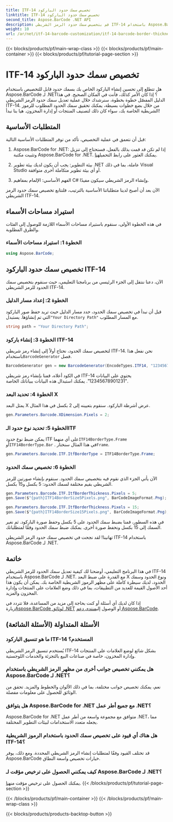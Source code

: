 ```yaml
---
title: ITF-14 تخصيص سمك حدود الباركود
linktitle: ITF-14 تخصيص سمك حدود الباركود
second_title: Aspose.BarCode .NET API
description: قم بتخصيص سمك حدود الرمز الشريطي ITF-14 باستخدام Aspose.BarCode لـ .NET. دليل خطوة بخطوة لإنشاء الباركود بشكل سلس.
weight: 10
url: /ar/net/itf-14-barcode-customization/itf-14-barcode-border-thickness-customization/
---
```


{{< blocks/products/pf/main-wrap-class >}}
{{< blocks/products/pf/main-container >}}
{{< blocks/products/pf/tutorial-page-section >}}

# ITF-14 تخصيص سمك حدود الباركود


هل تتطلع إلى تحسين إنشاء الباركود الخاص بك بسمك حدود قابل للتخصيص باستخدام Aspose.BarCode لـ .NET؟ إذا كان الأمر كذلك، فأنت في المكان الصحيح. في هذا الدليل المفصّل خطوة بخطوة، سنرشدك خلال عملية تعديل سمك حدود الرمز الشريطي ITF-14. من خلال بضع خطوات بسيطة، يمكنك تحقيق سمك الحدود المطلوب للرموز الشريطية الخاصة بك، سواء كان ذلك لتصنيف المنتجات أو إدارة المخزون. هيا بنا نبدأ!

## المتطلبات الأساسية

قبل أن نتعمق في عملية التخصيص، تأكد من توفر المتطلبات الأساسية التالية:

1.  Aspose.BarCode for .NET: إذا لم تكن قد قمت بذلك بالفعل، فستحتاج إلى تنزيل وتثبيت مكتبة Aspose.BarCode for .NET. يمكنك العثور على رابط التحميل[هنا](https://releases.aspose.com/barcode/net/).

2. بيئة التطوير: يجب أن يكون لديك بيئة تطوير .NET عاملة، بما في ذلك Visual Studio أو أي بيئة تطوير متكاملة أخرى متوافقة.

3. الفهم الأساسي: الإلمام بمفاهيم C# وإنشاء الرمز الشريطي سيكون مفيدًا.

الآن بعد أن أصبح لدينا متطلباتنا الأساسية بالترتيب، فلنتابع تخصيص سمك حدود الرمز الشريطي ITF-14.

## استيراد مساحات الأسماء

في هذه الخطوة الأولى، سنقوم باستيراد مساحات الأسماء اللازمة للوصول إلى الفئات والطرق المطلوبة.

### الخطوة 1: استيراد مساحات الأسماء

```csharp
using Aspose.BarCode;
```

## تخصيص سمك حدود الباركود ITF-14

الآن، دعنا ننتقل إلى الجزء الرئيسي من برنامجنا التعليمي، حيث سنقوم بتخصيص سمك الحدود للرمز الشريطي ITF-14.

### الخطوة 2: إعداد مسار الدليل

 قبل أن نبدأ في تخصيص سمك الحدود، حدد مسار الدليل حيث تريد حفظ صور الباركود التي تم إنشاؤها. يستبدل`"Your Directory Path"` مع المسار المطلوب.

```csharp
string path = "Your Directory Path";
```

### الخطوة 3: إنشاء باركود ITF-14

 لتخصيص سمك الحدود، نحتاج أولاً إلى إنشاء رمز شريطي ITF-14. نحن نفعل هذا باستخدام`BarcodeGenerator` فصل.

```csharp
BarcodeGenerator gen = new BarcodeGenerator(EncodeTypes.ITF14, "12345678901231");
```

في الكود أعلاه، قمنا بإنشاء رمز شريطي ITF-14 يحتوي على البيانات "12345678901231". يمكنك استبدال هذه البيانات ببياناتك الخاصة.

### الخطوة 4: تحديد البعد X

يمثل البعد X عرض أشرطة الباركود. سنقوم بتعيينه إلى 2 بكسل في هذا المثال.

```csharp
gen.Parameters.Barcode.XDimension.Pixels = 2;
```

### الخطوة 5: تحديد نوع حدود الـITF

 يمكن ضبط نوع حدود ITF على أي منهما`ITF14BorderType.Frame` أو`ITF14BorderType.Bar` . في هذا المثال سنختار`Frame`.

```csharp
gen.Parameters.Barcode.ITF.ItfBorderType = ITF14BorderType.Frame;
```

### الخطوة 6: تخصيص سمك الحدود

الآن يأتي الجزء الذي نقوم فيه بتخصيص سمك الحدود. سنقوم بإنشاء صورتين للرمز الشريطي بقيم مختلفة لسمك الحدود: 5 بكسل و15 بكسل.

```csharp
gen.Parameters.Barcode.ITF.ItfBorderThickness.Pixels = 5;
gen.Save($"{path}ITF14BorderSize5Pixels.png", BarCodeImageFormat.Png);

gen.Parameters.Barcode.ITF.ItfBorderThickness.Pixels = 15;
gen.Save($"{path}ITF14BorderSize15Pixels.png", BarCodeImageFormat.Png);
```

في هذه السطور، قمنا بضبط سمك الحدود على 5 بكسل وحفظ صورة الباركود. ثم نغير السمك إلى 15 بكسل ونحفظ صورة أخرى. يمكنك ضبط سمك الحدود وفقًا لمتطلباتك.

تهانينا! لقد نجحت في تخصيص سمك حدود الرمز الشريطي ITF-14 باستخدام Aspose.BarCode لـ .NET.

## خاتمة

في هذا البرنامج التعليمي، أوضحنا لك كيفية تعديل سمك الحدود للرمز الشريطي ITF-14 باستخدام Aspose.BarCode لـ .NET. مع القدرة على ضبط البعد X ونوع الحدود وسمك الحدود، لديك سيطرة كاملة على مظهر الرموز الشريطية الخاصة بك. يمكن أن يكون هذا أحد الأصول القيمة للعديد من التطبيقات، بما في ذلك وضع العلامات على المنتجات وإدارة المخزون والمزيد.

 إذا كان لديك أي أسئلة أو كنت بحاجة إلى مزيد من المساعدة، فلا تتردد في زيارة[Aspose.BarCode لوثائق .NET](https://reference.aspose.com/barcode/net/) أو الوصول إلى[منتدى دعم Aspose.BarCode](https://forum.aspose.com/c/barcode/13).

## الأسئلة المتداولة (الأسئلة الشائعة)

### ما هو تنسيق الباركود ITF-14 المستخدم؟
يُستخدم تنسيق الرمز الشريطي ITF-14 بشكل شائع لوضع العلامات على المنتجات وإدارة المخزون، خاصة في صناعات البيع بالتجزئة والخدمات اللوجستية.

### هل يمكنني تخصيص جوانب أخرى من مظهر الرمز الشريطي باستخدام Aspose.BarCode لـ .NET؟
نعم، يمكنك تخصيص جوانب مختلفة، بما في ذلك الألوان والخطوط والمزيد. تحقق من الوثائق للحصول على معلومات مفصلة.

### هل يتوافق Aspose.BarCode for .NET مع جميع أطر عمل .NET؟
Aspose.BarCode for .NET متوافق مع مجموعة واسعة من أطر عمل .NET، مما يجعله متعدد الاستخدامات لبيئات التطوير المختلفة.

### هل هناك أي قيود على تخصيص سمك الحدود باستخدام الرموز الشريطية ITF-14؟
قد تختلف القيود وفقًا لمتطلبات إنشاء الرمز الشريطي المحددة. ومع ذلك، يوفر Aspose.BarCode خيارات تخصيص واسعة النطاق.

### كيف يمكنني الحصول على ترخيص مؤقت لـ Aspose.BarCode لـ .NET؟
 يمكنك الحصول على ترخيص مؤقت من[هنا](https://purchase.aspose.com/temporary-license/).
{{< /blocks/products/pf/tutorial-page-section >}}

{{< /blocks/products/pf/main-container >}}
{{< /blocks/products/pf/main-wrap-class >}}

{{< blocks/products/products-backtop-button >}}
